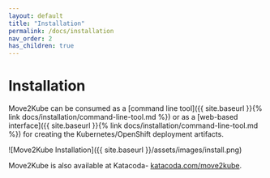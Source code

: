 ```yaml
---
layout: default
title: "Installation"
permalink: /docs/installation
nav_order: 2
has_children: true
---
```


# Installation

Move2Kube can be consumed as a [command line tool]({{ site.baseurl }}{% link docs/installation/command-line-tool.md %}) or as a [web-based interface]({{ site.baseurl }}{% link docs/installation/command-line-tool.md %}) for creating the Kubernetes/OpenShift deployment artifacts.

![Move2Kube Installation]({{ site.baseurl }}/assets/images/install.png)

Move2Kube is also available at Katacoda- [katacoda.com/move2kube](https://www.katacoda.com/move2kube).
